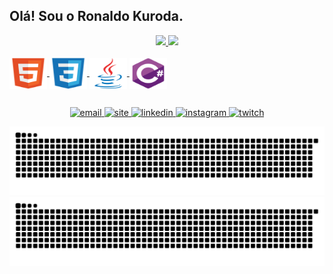 ## Olá! Sou o Ronaldo Kuroda.

<div align="center">
  
  <a href="https://github.com/ronaldokuroda">
    
  <img height="200em" src="https://github-readme-stats.vercel.app/api?username=ronaldokuroda&show_icons=true&theme=dracula&include_all_commits=true&count_private=true"/>
    
  <img height="200em" src="https://github-readme-stats.vercel.app/api/top-langs/?username=ronaldokuroda&langs_count=10&langs_count=7&theme=dracula"/> 
    
</div>
<div style="display: inline_block"><br>
 <img align="center" alt="Ronaldo-HTML" height="50" width="60" src="https://raw.githubusercontent.com/devicons/devicon/master/icons/html5/html5-original.svg">
<img align="center" alt="Ronaldo-CSS" height="50" width="60" src="https://raw.githubusercontent.com/devicons/devicon/master/icons/css3/css3-original.svg">
<img align="center" alt="Ronaldo-Java" height="50" width="60" src="https://raw.githubusercontent.com/devicons/devicon/master/icons/java/java-original.svg">
<img align="center" alt="Ronaldo-Csharp" height="50" width="60" src="https://raw.githubusercontent.com/devicons/devicon/master/icons/csharp/csharp-original.svg">
 
</div>
  
 ##
  
<div align="center">
  
  <a href="mailto:ronaldokuroda@hotmail.com" target="_blank"> 
    <img src="https://img.icons8.com/ios/344/apple-mail.png" alt="email" height="100" width="100" target="_blank"/> 
  </a>
  
  <a href="https://www.ronaldokuroda.com" target="_blank"> 
    <img src="https://img.icons8.com/ios/344/domain.png" alt="site" height="100" width="100" target="_blank"/> 
  </a>
  
  <a href="https://www.linkedin.com/in/ronaldokuroda/" target="_blank"> 
    <img src="https://img.icons8.com/ios/344/linkedin.png" alt="linkedin" height="100" width="100" target="_blank" /> 
  </a>
  
  <a href="https://www.instagram.com/ronaldokuroda" target="_blank"> 
    <img src="https://img.icons8.com/ios/344/instagram-new--v1.png" alt="instagram" height="100" width="100" target="_blank" /> 
  </a>
  
  <a href="https://www.twitch.tv/h1r04" target="_blank"> 
    <img src="https://img.icons8.com/ios/344/twitch--v1.png" alt="twitch" height="100" width="100" target="_blank" /> 
  </a>
  

![github contribution grid snake animation](https://raw.githubusercontent.com/ronaldokuroda/ronaldokuroda/output/github-contribution-grid-snake-dark.svg#gh-dark-mode-only)![github contribution grid snake animation](https://raw.githubusercontent.com/ronaldokuroda/ronaldokuroda/output/github-contribution-grid-snake.svg#gh-light-mode-only)

  
</div>
